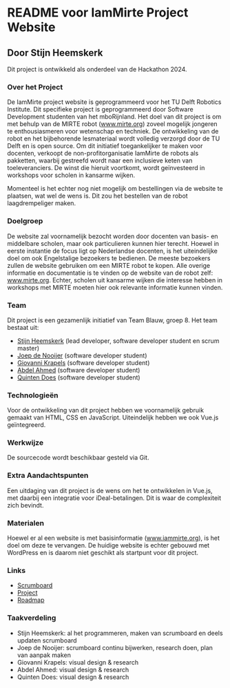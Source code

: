 # README voor IamMirte Project Website

## Door Stijn Heemskerk

Dit project is ontwikkeld als onderdeel van de Hackathon 2024.

### Over het Project

De IamMirte project website is geprogrammeerd voor het TU Delft Robotics Institute. Dit specifieke project is geprogrammeerd door Software Development studenten van het mboRijnland. Het doel van dit project is om met behulp van de MIRTE robot (www.mirte.org) zoveel mogelijk jongeren te enthousiasmeren voor wetenschap en techniek. De ontwikkeling van de robot en het bijbehorende lesmateriaal wordt volledig verzorgd door de TU Delft en is open source. Om dit initiatief toegankelijker te maken voor docenten, verkoopt de non-profitorganisatie IamMirte de robots als pakketten, waarbij gestreefd wordt naar een inclusieve keten van toeleveranciers. De winst die hieruit voortkomt, wordt geïnvesteerd in workshops voor scholen in kansarme wijken.

Momenteel is het echter nog niet mogelijk om bestellingen via de website te plaatsen, wat wel de wens is. Dit zou het bestellen van de robot laagdrempeliger maken.

### Doelgroep

De website zal voornamelijk bezocht worden door docenten van basis- en middelbare scholen, maar ook particulieren kunnen hier terecht. Hoewel in eerste instantie de focus ligt op Nederlandse docenten, is het uiteindelijke doel om ook Engelstalige bezoekers te bedienen. De meeste bezoekers zullen de website gebruiken om een MIRTE robot te kopen. Alle overige informatie en documentatie is te vinden op de website van de robot zelf: www.mirte.org. Echter, scholen uit kansarme wijken die interesse hebben in workshops met MIRTE moeten hier ook relevante informatie kunnen vinden.

### Team

Dit project is een gezamenlijk initiatief van Team Blauw, groep 8. Het team bestaat uit:

- [Stijn Heemskerk](https://github.com/Stijnheemskerkk) (lead developer, software developer student en scrum master)
- [Joep de Nooijer](https://github.com/Joepdenooijermbo) (software developer student)
- [Giovanni Krapels](https://github.com/GiovanniKrapels) (software developer student)
- [Abdel Ahmed](https://github.com/AbdelAhmed33) (software developer student)
- [Quinten Does](https://github.com/quintendoes) (software developer student)

### Technologieën

Voor de ontwikkeling van dit project hebben we voornamelijk gebruik gemaakt van HTML, CSS en JavaScript. Uiteindelijk hebben we ook Vue.js geïntegreerd.

### Werkwijze

De sourcecode wordt beschikbaar gesteld via Git.

### Extra Aandachtspunten

Een uitdaging van dit project is de wens om het te ontwikkelen in Vue.js, met daarbij een integratie voor iDeal-betalingen. Dit is waar de complexiteit zich bevindt.

### Materialen

Hoewel er al een website is met basisinformatie (www.iammirte.org), is het doel om deze te vervangen. De huidige website is echter gebouwd met WordPress en is daarom niet geschikt als startpunt voor dit project.

### Links

- [Scrumboard](https://github.com/users/Stijnheemskerkk/projects/4/views/1)
- [Project](https://github.com/Stijnheemskerkk/MIRTE)
- [Roadmap](https://github.com/users/Stijnheemskerkk/projects/4/views/4)

### Taakverdeling

- Stijn Heemskerk: al het programmeren, maken van scrumboard en deels updaten scrumboard
- Joep de Nooijer: scrumboard continu bijwerken, research doen, plan van aanpak maken
- Giovanni Krapels: visual design & research
- Abdel Ahmed: visual design & research
- Quinten Does: visual design & research
